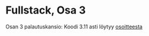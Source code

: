 # Fullstack, Osa 3
Osan 3 palautuskansio:
Koodi 3.11 asti löytyy <a href="https://backend-code-ak1x.onrender.com/">osoitteesta</a>